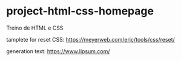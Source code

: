 # project-html-css-homepage
Treino de HTML e CSS


tamplete for reset CSS:
https://meyerweb.com/eric/tools/css/reset/

generation text:
https://www.lipsum.com/